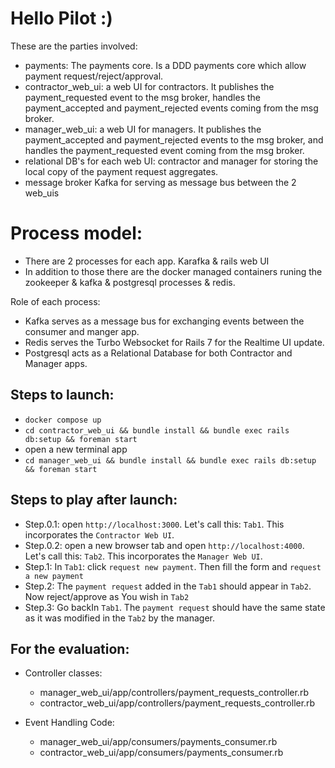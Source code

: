 Hello Pilot :)
==============

These are the parties involved:
- payments: The payments core. Is a DDD payments core which allow payment request/reject/approval.
- contractor_web_ui: a web UI for contractors. It publishes the payment_requested event to the msg broker, handles the payment_accepted and payment_rejected events coming from the msg broker.
- manager_web_ui: a web UI for managers. It publishes the payment_accepted and payment_rejected events to the msg broker, and handles the payment_requested event coming from the msg broker.
- relational DB's for each web UI: contractor and manager for storing the local copy of the payment request aggregates.
- message broker Kafka for serving as message bus between the 2 web_uis

Process model:
==============
- There are 2 processes for each app. Karafka & rails web UI
- In addition to those there are the docker managed containers runing the zookeeper & kafka & postgresql processes & redis.

Role of each process:
 - Kafka serves as a message bus for exchanging events between the consumer and manger app.
 - Redis serves the Turbo Websocket for Rails 7 for the Realtime UI update.
 - Postgresql acts as a Relational Database for both Contractor and Manager apps.

Steps to launch:
----------------
- `docker compose up`
- `cd contractor_web_ui && bundle install && bundle exec rails db:setup && foreman start`
- open a new terminal app
- `cd manager_web_ui && bundle install && bundle exec rails db:setup && foreman start`

Steps to play after launch:
---------------------------
- Step.0.1: open `http://localhost:3000`. Let's call this: `Tab1`. This incorporates the `Contractor Web UI`.
- Step.0.2: open a new browser tab and open `http://localhost:4000`. Let's call this: `Tab2`. This incorporates the `Manager Web UI`.
- Step.1: In `Tab1`: click `request new payment`. Then fill the form and `request a new payment`
- Step.2: The `payment request` added in the `Tab1` should appear in `Tab2`. Now reject/approve as You wish in `Tab2`
- Step.3: Go backIn `Tab1`. The `payment request` should have the same state as it was modified in the `Tab2` by the manager.

For the evaluation:
-------------------
- Controller classes:
  - manager_web_ui/app/controllers/payment_requests_controller.rb
  - contractor_web_ui/app/controllers/payment_requests_controller.rb

- Event Handling Code:
  - manager_web_ui/app/consumers/payments_consumer.rb
  - contractor_web_ui/app/consumers/payments_consumer.rb
